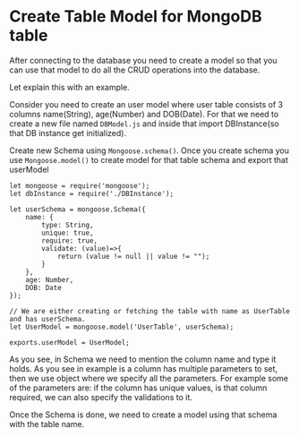 # Create Table Model for MongoDB table

After connecting to the database you need to create a model so that you can use that model to do all the CRUD operations into the database.

Let explain this with an example.

Consider you need to create an user model where user table consists of 3 columns name(String), age(Number) and DOB(Date).
For that we need to create a new file named `DBModel.js` and inside that import DBInstance(so that DB instance get initialized).

Create new Schema using `Mongoose.schema()`. Once you create schema you use `Mongoose.model()` to create model for that table schema and export that userModel

```JS
let mongoose = require('mongoose');
let dbInstance = require('./DBInstance');

let userSchema = mongoose.Schema({
    name: {
        type: String,
        unique: true,
        require: true,
        validate: (value)=>{
            return (value != null || value != "");
        }
    },
    age: Number,
    DOB: Date
});

// We are either creating or fetching the table with name as UserTable and has userSchema.
let UserModel = mongoose.model('UserTable', userSchema);

exports.userModel = UserModel;
```

As you see, in Schema we need to mention the column name and type it holds. As you see in example is a column has multiple parameters to set, then we use object where we specify all the parameters. For example some of the parameters are: if the column has unique values, is that column required, we can also specify the validations to it.

Once the Schema is done, we need to create a model using that schema with the table name.
